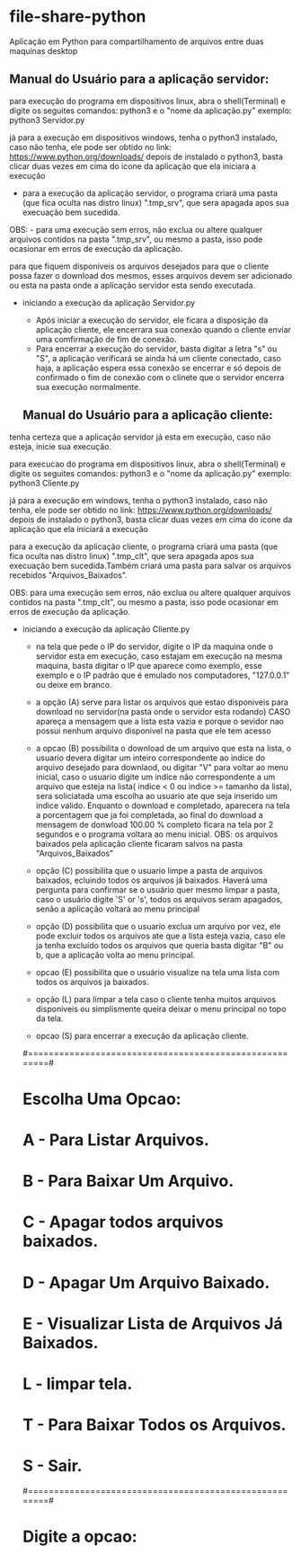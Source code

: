 # file-share-python
Aplicação em Python para compartilhamento de arquivos entre duas maquinas desktop

## Manual do Usuário para a aplicação servidor:
 

para execução do programa em dispositivos linux, abra o shell(Terminal)
e digite os seguites comandos:
	python3 e o "nome da aplicação.py"
	exemplo:	python3 Servidor.py

já para a execução em dispositivos windows, tenha o python3 instalado, caso não tenha, ele pode ser obtido no link:
		https://www.python.org/downloads/
		depois de instalado o python3, basta clicar duas vezes em cima do icone da aplicação que ela iniciara a execução

- para a execução da aplicação servidor, o programa criará uma pasta (que fica oculta nas distro linux) ".tmp_srv", que sera apagada apos sua execuação bem sucedida.

OBS:
	- para uma execução sem erros, não exclua ou altere qualquer arquivos contidos na pasta ".tmp_srv", ou mesmo a pasta, isso pode ocasionar em erros de execução da aplicação.

para que fiquem disponiveis os arquivos desejados para que o cliente possa fazer o download dos mesmos, esses arquivos devem ser adicionado ou esta na pasta onde a aplicação servidor esta sendo executada.

- iniciando a execução da aplicação Servidor.py
	- Após iniciar a execução do servidor, ele ficara a disposição da aplicação cliente, ele encerrara sua conexão quando 	o cliente enviar uma comfirmação de fim de conexão.
	- Para encerrar a execução do servidor, basta digitar a letra "s" ou "S", a aplicação verificará se ainda há um cliente conectado, caso haja, a aplicação espera essa conexão se encerrar e só depois de confirmado o fim de conexão com o clinete que o servidor encerra sua execução normalmente.
  
  ## Manual do Usuário para a aplicação cliente:

tenha certeza que a aplicação servidor já esta em execução, caso não esteja, inicie sua execução. 

para execucao do programa em dispositivos linux, abra o shell(Terminal)
e digite os seguites comandos:
	python3 e o "nome da aplicação.py"
	exemplo: python3 Cliente.py

já para a execução em windows, tenha o python3 instalado, caso não tenha, ele pode ser obtido no link:
		https://www.python.org/downloads/
		depois de instalado o python3, basta clicar duas vezes em cima do icone da aplicação que ela iniciará a execução

para a execução da aplicação cliente, o programa criará uma pasta (que fica oculta nas distro linux) ".tmp_clt", que sera apagada apos sua execuação bem sucedida.Também criará uma pasta para salvar os arquivos recebidos "Arquivos_Baixados".

OBS:
	para uma execução sem erros, não exclua ou altere qualquer arquivos contidos na pasta ".tmp_clt", ou mesmo a pasta, isso pode ocasionar em erros de execução da aplicação.


- iniciando a execução da aplicação Cliente.py

	- na tela que pede o IP do servidor, digite o IP da maquina onde o servidor esta em execução, caso estajam em execução na mesma maquina, basta digitar o IP que aparece como exemplo, esse exemplo e o IP padrão que é emulado nos computadores, "127.0.0.1" ou deixe em branco.
	
	- a opção (A) serve para listar os arquivos que estao disponiveis para download no servidor(na pasta onde o servidor esta rodando)
		CASO apareça a mensagem que a lista esta vazia e porque o sevidor nao possui nenhum arquivo disponivel na pasta que ele tem acesso
	
	- a opcao (B) possibilita o download de um arquivo que esta na lista, o usuario devera digitar um inteiro correspondente ao indice do arquivo desejado para downlaod, ou digitar "V" para voltar ao menu inicial, caso o usuario digite um indice não correspondente a um arquivo que esteja na lista( indice < 0 ou indice >= tamanho da lista), sera soliciatada uma escolha ao usuario ate que seja inserido um indice valido. Enquanto o download e completado, aparecera na tela a porcentagem que ja foi completada, ao final do download a mensagem de donwload 100.00 % completo ficara na tela por 2 segundos e o programa voltara ao menu inicial.
	OBS:
		os arquivos baixados pela aplicação cliente ficaram salvos na pasta "Arquivos_Baixados"

	- opção (C)  possibilita que o usuario limpe a pasta de arquivos baixados, ecluindo todos os arquivos já baixados. Haverá uma pergunta para confirmar se o usuário quer mesmo limpar a pasta, caso o usuário digite 'S' or 's', todos os arquivos seram apagados, senão a aplicação voltará ao menu principal

	- opção (D) possibilita que o usuario exclua um arquivo por vez, ele pode excluir todos os arquivos ate que a lista esteja vazia, caso ele ja tenha excluído todos os arquivos que queria basta digitar "B" ou b, que a aplicação volta ao menu principal.

	- opcao (E) possibilita que o usuário visualize na tela uma lista com todos os arquivos ja baixados. 

	- opção (L) para limpar a tela caso o cliente tenha muitos arquivos disponiveis ou simplismente queira deixar o menu principal no topo da tela.

	- opcao (S) para encerrar a execução da aplicação cliente.
	
	#=======================================================#
	# Escolha Uma Opcao:					#
	# 	A - Para Listar Arquivos.			#
	# 	B - Para Baixar Um Arquivo.			#
	# 	C - Apagar todos arquivos baixados.		#
	# 	D - Apagar Um Arquivo Baixado.			#
	# 	E - Visualizar Lista de Arquivos Já Baixados.	#
	# 	L - limpar tela.				#
	# 	T - Para Baixar Todos os Arquivos.		#
	# 	S - Sair.					#
	#=======================================================#
	#	Digite a opcao: 







